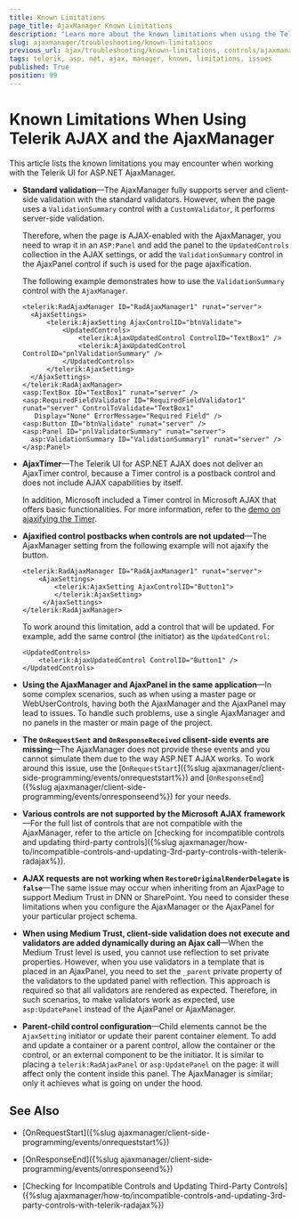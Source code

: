 ```yaml
---
title: Known Limitations
page_title: AjaxManager Known Limitations
description: "Learn more about the known limitations when using the Telerik UI for ASP.NET AjaxManager."
slug: ajaxmanager/troubleshooting/known-limitations
previous_url: ajax/troubleshooting/known-limitations, controls/ajaxmanager/troubleshooting/known-limitations 
tags: telerik, asp, net, ajax, manager, known, limitations, issues
published: True
position: 99
---
```


# Known Limitations When Using Telerik AJAX and the AjaxManager

This article lists the known limitations you may encounter when working with the Telerik UI for ASP.NET AjaxManager.   

* **Standard validation**&mdash;The AjaxManager fully supports server and client-side validation with the standard validators. However, when the page uses a `ValidationSummary` control with a `CustomValidator`, it performs server-side validation. 

  Therefore, when the page is AJAX-enabled with the AjaxManager, you need to wrap it in an `ASP:Panel` and add the panel to the `UpdatedControls` collection in the AJAX settings, or add the `ValidationSummary` control in the AjaxPanel control if such is used for the page ajaxification. 

  The following example demonstrates how to use the `ValidationSummary` control with the `AjaxManager`.

  ````ASP.NET
  <telerik:RadAjaxManager ID="RadAjaxManager1" runat="server">
  	<AjaxSettings>
  	    <telerik:AjaxSetting AjaxControlID="btnValidate">
  	        <UpdatedControls>
  	            <telerik:AjaxUpdatedControl ControlID="TextBox1" />
  	            <telerik:AjaxUpdatedControl ControlID="pnlValidationSummary" />
  	        </UpdatedControls>
  	    </telerik:AjaxSetting>
  	</AjaxSettings>
  </telerik:RadAjaxManager>
  <asp:TextBox ID="TextBox1" runat="server" />
  <asp:RequiredFieldValidator ID="RequiredFieldValidator1" runat="server" ControlToValidate="TextBox1"
  	 Display="None" ErrorMessage="Required Field" />
  <asp:Button ID="btnValidate" runat="server" />
  <asp:Panel ID="pnlValidatorSummary" runat="server">
  	asp:ValidationSummary ID="ValidationSummary1" runat="server" />
  </asp:Panel>
  ````



* **AjaxTimer**&mdash;The Telerik UI for ASP.NET AJAX does not deliver an AjaxTimer control, because a Timer control is a postback control and does not include AJAX capabilities by itself. 

  In addition, Microsoft included a Timer control in Microsoft AJAX that offers basic functionalities. For more information, refer to the [demo on ajaxifying the Timer](https://demos.telerik.com/aspnet-ajax/ajax/examples/common/ajaxifytimer/defaultcs.aspx).

* **Ajaxified control postbacks when controls are not updated**&mdash;The AjaxManager setting from the following example will not ajaxify the button.

    ````ASP.NET
    <telerik:RadAjaxManager ID="RadAjaxManager1" runat="server">
    	<AjaxSettings>
    	    <telerik:AjaxSetting AjaxControlID="Button1">                
    	    </telerik:AjaxSetting>
    	 </AjaxSettings>
    </telerik:RadAjaxManager>
    ````



    To work around this limitation, add a control that will be updated. For example, add the same control (the initiator) as the `UpdatedControl`:

    ````ASP.NET
    <UpdatedControls>
    	<telerik:AjaxUpdatedControl ControlID="Button1" />
    </UpdatedControls>
    ````



* **Using the AjaxManager and AjaxPanel in the same application**&mdash;In some complex scenarios, such as when using a master page or WebUserControls, having both the AjaxManager and the AjaxPanel may lead to issues. To handle such problems, use a single AjaxManager and no panels in the master or main page of the project.

* **The `OnRequestSent` and `OnResponseReceived` clisent-side events are missing**&mdash;The AjaxManager does not provide these events and you cannot simulate them due to the way ASP.NET AJAX works. To work around this issue, use the [`OnRequestStart`]({%slug ajaxmanager/client-side-programming/events/onrequeststart%}) and [`OnResponseEnd`]({%slug ajaxmanager/client-side-programming/events/onresponseend%}) for your needs.

* **Various controls are not supported by the Microsoft AJAX framework**&mdash;For the full list of controls that are not compatible with the AjaxManager, refer to the article on [checking for incompatible controls and updating third-party controls]({%slug ajaxmanager/how-to/incompatible-controls-and-updating-3rd-party-controls-with-telerik-radajax%}).

* **AJAX requests are not working when `RestoreOriginalRenderDelegate` is `false`**&mdash;The same issue may occur when inheriting from an AjaxPage to support Medium Trust in DNN or SharePoint. You need to consider these limitations when you configure the AjaxManager or the AjaxPanel for your particular project schema.

* **When using Medium Trust, client-side validation does not execute and validators are added dynamically during an Ajax call**&mdash;When the Medium Trust level is used, you cannot use reflection to set private properties. However, when you use validators in a template that is placed in an AjaxPanel, you need to set the `_parent` private property of the validators to the updated panel with reflection. This approach is required so that all validators are rendered as expected. Therefore, in such scenarios, to make validators work as expected, use `asp:UpdatePanel` instead of the AjaxPanel or AjaxManager.

* **Parent-child control configuration**&mdash;Child elements cannot be the `AjaxSetting` initiator or update their parent container element. To add and update a container or a parent control, allow the container or the control, or an external component to be the initiator. It is similar to placing a `telerik:RadAjaxPanel` or `asp:UpdatePanel` on the page: it will affect only the content inside this panel. The AjaxManager is similar; only it achieves what is going on under the hood.

## See Also

* [OnRequestStart]({%slug ajaxmanager/client-side-programming/events/onrequeststart%})

* [OnResponseEnd]({%slug ajaxmanager/client-side-programming/events/onresponseend%})

* [Checking for Incompatible Controls and Updating Third-Party Controls]({%slug ajaxmanager/how-to/incompatible-controls-and-updating-3rd-party-controls-with-telerik-radajax%})
